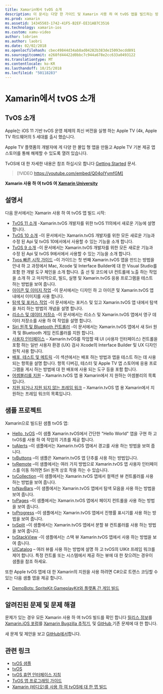 ```yaml
---
title: Xamarin에서 tvOS 소개
description: 이 문서는 다양 한 가이드 및 Xamarin 사용 하 여 tvOS 앱을 빌드하는 방법을 보여 주는 샘플에 연결 합니다. 가이드는 사용자 인터페이스 개발, 데이터 저장소, 아이콘 등과 같은 다양 한 기능을 설명합니다.
ms.prod: xamarin
ms.assetid: 14345503-1742-41F5-B2EF-EE31AB7C3516
ms.technology: xamarin-ios
ms.custom: xamu-video
author: lobrien
ms.author: laobri
ms.date: 02/02/2018
ms.openlocfilehash: cbec49844d34ab8ad04282b383de15093ecdd891
ms.sourcegitcommit: e268fd44422d0bbc7c944a678e2cc633a0493122
ms.translationtype: MT
ms.contentlocale: ko-KR
ms.lasthandoff: 10/25/2018
ms.locfileid: "50118283"
---
```

# <a name="introduction-to-tvos-in-xamarin"></a>Xamarin에서 tvOS 소개

## <a name="introducing-tvos"></a>TvOS 소개

Apple는 iOS 11 기반 tvOS 운영 체제의 최신 버전을 실행 하는 Apple TV (4k, Apple TV 하드웨어의 5 세대를 출시 했습니다.

Apple TV 플랫폼의 개발자에 게 다양 한 몰입 형 앱을 만들고 Apple TV 기본 제공 앱 스토어를 통해 해제할 수 있도록 열려 있습니다.

TvOS에 대 한 자세한 내용은 참조 하십시오 합니다 [Getting Started](~/ios/tvos/get-started/index.md) 문서.

> [!VIDEO https://youtube.com/embed/Q04oIYymfGM]

**Xamarin 사용 하 여 tvOS 여 [Xamarin University](https://university.xamarin.com/)**

## <a name="documentation"></a>설명서

다음 문서에서는 Xamarin 사용 하 여 tvOS 앱 빌드 시작:

- [TvOS 11 소개](~/ios/tvos/platform/introduction-to-tvos11.md) -Xamarin.tvOS 개발자를 위한 tvOS 11의에서 새로운 기능에 설명 합니다.
- [TvOS 10 소개](~/ios/tvos/platform/introduction-to-tvos10/index.md) -이 문서에서는 Xamarin.tvOS 개발자를 위한 모든 새로운 기능과 수정 된 Api 및 tvOS 10에서에서 사용할 수 있는 기능을 소개 합니다.
- [TvOS 9 소개](~/ios/tvos/platform/tvos9.md) -이 문서에서는 Xamarin.tvOS 개발자를 위한 모든 새로운 기능과 수정 된 Api 및 tvOS 9에서에서 사용할 수 있는 기능을 소개 합니다. 
- [Tvos 빠른 시작 가이드](~/ios/tvos/get-started/hello-tvos.md) –이 가이드는 첫 번째 Xamarin.tvOS 앱을 만드는 방법을 안내 하 고 과정에서 Mac, Xcode 및 Interface Builder에 대 한 Visual Studio를 포함 한 개발 도구 체인을 소개 합니다. 출 선 및 코드에 UI 컨트롤에 노출 하는 작업을 소개 하 고 마지막으로, 빌드, 실행 및 Xamarin.tvOS 응용 프로그램을 테스트 하는 방법을 보여 줍니다.
- [아이콘 및 이미지 작업](~/ios/tvos/app-fundamentals/icons-images.md) -이 문서에서는 디자인 하 고 아이콘 및 Xamarin.tvOS 앱 내에서 이미지를 사용 합니다.
- [탐색 및 포커스 작업](~/ios/tvos/app-fundamentals/navigation-focus.md) -이 문서에서는 포커스 및 있고 Xamarin.tvOS 앱 내에서 탐색을 처리 하는 방법의 개념을 설명 합니다.
- [리소스 및 데이터 저장소](~/ios/tvos/app-fundamentals/resources-data-storage.md) -이 문서에서는 리소스 및 Xamarin.tvOS 앱에서 영구 데이터 저장소를 사용 하 여 작업을 설명 합니다.
- [Siri 원격 및 Bluetooth 컨트롤러](~/ios/tvos/platform/remote-bluetooth.md) -이 문서에서는 Xamarin.tvOS 앱에서 새 Siri 원격 및 Bluetooth 게임 컨트롤러를 지원 합니다.
- [사용자 인터페이스](~/ios/tvos/user-interface/index.md) – Xamarin.tvOS를 작업할 때 UI (사용자 인터페이스) 컨트롤을 포함 하는 일반 사용자 환경 (UX) 검사 Xcode의 Interface Builder 및 UX 디자인 원칙 사용 합니다.
- [배포, 테스트 및 메트릭](~/ios/tvos/deploy-test/index.md) -이 섹션에서는 배포 하는 방법과 앱을 테스트 하는 데 사용 되는 항목을 설명 합니다. 항목 디버깅, 테스터 및 Apple TV 앱 스토어에 응용 프로그램을 게시 하는 방법에 대 한 배포에 사용 되는 도구 등을 포함 합니다.
- [어셈블리를 지원](~/ios/tvos/internals/assemblies.md) – Xamarin.tvOS 앱 용 Xamarin에서 지 원하는 어셈블리의 목록입니다.
- [지원 되거나 지원 되지 않는 프레임 워크](~/ios/tvos/internals/frameworks.md) – Xamarin.tvOS 앱 용 Xamarin에서 지 원하는 프레임 워크의 목록입니다.

## <a name="sample-projects"></a>샘플 프로젝트

Xamarin으로 빌드된 샘플 tvOS 앱:

- [Hello, tvOS](https://developer.xamarin.com/samples/monotouch/tvos/Hello-tvOS/) –이 샘플 Xamarin.tvOS에서 간단한 "Hello World" 앱을 구현 하 고 tvOS를 사용 하 여 작업의 기초를 제공 합니다.
- [tvAlerts](https://developer.xamarin.com/samples/monotouch/tvos/tvAlerts/) –이 샘플에서는 Xamarin.tvOS 앱에서 경고를 사용 하는 방법을 보여 줍니다.
- [tvButtons](https://developer.xamarin.com/samples/monotouch/tvos/tvButtons/) –이 샘플은 Xamarin.tvOS 앱 단추를 사용 하는 방법입니다.
- [tvRemote](https://developer.xamarin.com/samples/monotouch/tvos/tvRemote/) –이 샘플에서는 여러 가지 방법으로 Xamarin.tvOS 앱 사용자 인터페이스를 이동 하려면 Siri 원격 상호 작용 하는 수 있습니다.
- [tvCollection](https://developer.xamarin.com/samples/monotouch/tvos/tvCollection/) –이 샘플에서는 Xamarin.tvOS 앱에서 컬렉션 뷰 컨트롤러를 사용 하는 방법을 보여 줍니다.
- [tvNavBars](https://developer.xamarin.com/samples/monotouch/tvos/tvNavBars/) –이 샘플에서는 Xamarin.tvOS 앱에서 탐색 모음을 사용 하는 방법을 보여 줍니다.
- [tvPages](https://developer.xamarin.com/samples/monotouch/tvos/tvPages/) –이 샘플에서는 Xamarin.tvOS 앱에서 페이지 컨트롤을 사용 하는 방법을 보여 줍니다.
- [tvProgress](https://developer.xamarin.com/samples/monotouch/tvos/tvProgress/) –이 샘플에서는 Xamarin.tvOS 앱에서 진행률 표시기를 사용 하는 방법을 보여 줍니다.
- [tvSplit](https://developer.xamarin.com/samples/monotouch/tvos/tvSplit/) –이 샘플에서는 Xamarin.tvOS 앱에서 분할 뷰 컨트롤러를 사용 하는 방법을 보여 줍니다.
- [tvStackView](https://developer.xamarin.com/samples/monotouch/tvos/tvStackView/) -이 샘플에서는 스택 뷰 Xamarin.tvOS 앱에서 사용 하는 방법을 보여 줍니다.
- [UICatalog](https://developer.xamarin.com/samples/monotouch/tvos/UICatalog/) – 여러 뷰를 사용 하는 방법에 설명 하 고 tvOS의 UIKit 프레임 워크를 제어 합니다. 특정 컨트롤 또는 시스템에서 제공 하는 뷰에 대 한 찾으려는 경우이 샘플을 참조 하세요.

또한 Apple tvOS 앱에 대 한 Xamarin의 지원을 사용 하려면 C#으로 트랜스 코딩할 수 있는 다음 샘플 앱을 제공 합니다.

- [DemoBots: SpriteKit GameplayKit와 플랫폼 간 게임 빌드](https://developer.apple.com/library/prerelease/tvos/samplecode/DemoBots/)

## <a name="known-issues-and-troubleshooting"></a>알려진된 문제 및 문제 해결

문제가 있는 경우 모든 Xamarin 사용 하 여 tvOS 빌드를 확인 합니다 [릴리스 정보](http://releases.xamarin.com/)를 [Xamarin.iOS 포럼](https://forums.xamarin.com/categories/ios)를 [Xamarin Bugzilla 추적기](https://bugzilla.xamarin.com/query.cgi?product=iOS), 및 [GitHub ](https://github.com/xamarin/xamarin-macios/issues) 기존 문제에 대 한 합니다.

새 문제 및 제안을 보고 [GitHub에서](https://github.com/xamarin/xamarin-macios/issues)합니다.


## <a name="related-links"></a>관련 링크

- [tvOS 샘플](https://developer.xamarin.com/samples/tvos/all/)
- [tvOS](https://developer.apple.com/tvos/)
- [tvOS 휴먼 인터페이스 지침](https://developer.apple.com/tvos/human-interface-guidelines/)
- [TvOS 앱 프로그래밍 가이드](https://developer.apple.com/library/prerelease/tvos/documentation/General/Conceptual/AppleTV_PG/)
- [Xamarin (비디오)를 사용 하 여 tvOS에 대 한 앱 빌드](https://university.xamarin.com/lightninglectures/tvos-with-xamarin)
